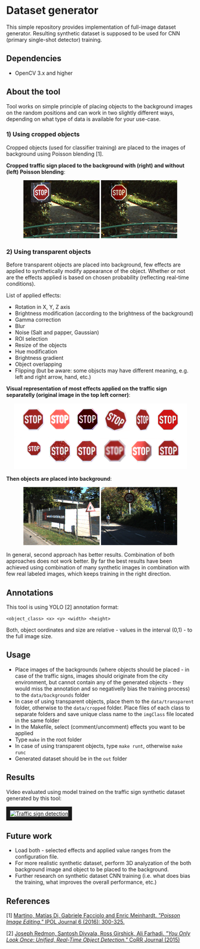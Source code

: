 ﻿# Dataset generator

This simple repository provides implementation of full-image dataset generator. Resulting synthetic dataset is supposed to be used for CNN (primary single-shot detector) training.

## Dependencies

 - OpenCV 3.x and higher

## About the tool

Tool works on simple principle of placing objects to the background images on the random positions and can work in two slightly different ways, depending on what type of data is available for your use-case.

### 1) Using cropped objects
Cropped objects (used for classifier training) are placed to the images of background using Poisson blending [1].

<b>Cropped traffic sign placed to the background with (right) and without (left) Poisson blending</b>:<br>
<p align="center">
  <img src="data/readme_imgs/cropped_1.png" alt="Cropped without poisson blending" width="204" height="155">
  <img src="data/readme_imgs/cropped_2.png" alt="Cropped with poisson blending" width="204" height="155">
</p>

### 2) Using transparent objects

Before transparent objects are placed into background, few effects are applied to synthetically modify appearance of the object. Whether or not are the effects applied is based on chosen probability (reflecting real-time conditions).

List of applied effects:

 - Rotation in X, Y, Z axis
 - Brightness modification (according to the brightness of the background)
 - Gamma correction
 - Blur
 - Noise (Salt and papper, Gaussian)
 - ROI selection
 - Resize of the objects
 - Hue modification
 - Brightness gradient
 - Object overlapping
 - Flipping (but be aware: some objscts may have different meaning, e.g. left and right arrow, hand, etc.)

<b>Visual representation of most effects applied on the traffic sign separatelly (original image in the top left corner)</b>:<br>
<p align="center">
  <img src="data/readme_imgs/effects.png" alt="Effects">
</p>

<b>Then objects are placed into background</b>:<br>
<p align="center">
  <img src="data/readme_imgs/synt_1.png" alt="Transparent" width="204" height="155">
  <img src="data/readme_imgs/synt_2.jpg" alt="Transparent" width="204" height="155">
</p>

In general, second approach has better results. Combination of both approaches does not work better. By far the best results have been achieved using combination of many synthetic images in combination with few real labeled images, which keeps training in the right direction.

## Annotations

This tool is using YOLO [2] annotation format:

```
<object_class> <x> <y> <width> <height>
```

Both, object oordinates and size are relative - values in the interval (0,1) - to the full image size.

## Usage

 - Place images of the backgrounds (where objects should be placed - in case of the traffic signs, images should originate from the city environment, but cannot contain any of the generated objects - they would miss the annotation and so negativelly bias the training process) to the `data/backgrounds` folder
 - In case of using transparent objects, place them to the `data/transparent` folder, otherwise to the `data/cropped` folder. Place files of each class to separate folders and save unique class name to the `imgClass` file located in the same folder
 - In the Makefile, select (comment/uncomment) effects you want to be applied
 - Type `make` in the root folder
 - In case of using transparent objects, type `make runt`, otherwise `make runc`
 - Generated dataset should be in the `out` folder

## Results

Video evaluated using model trained on the traffic sign synthetic dataset generated by this tool:

<a href="http://www.youtube.com/watch?feature=player_embedded&v=J9hYBg76nNQ" target="_blank"><img src="http://img.youtube.com/vi/J9hYBg76nNQ/0.jpg"
alt="Traffic sign detection" width="240" height="180" border="10" /></a>

## Future work

 - Load both - selected effects and applied value ranges from the configuration file.
 - For more realistic synthetic dataset, perform 3D analyzation of the both background image and object to be placed to the background.
 - Further research on synthetic dataset CNN training (i.e. what does bias the training, what improves the overall performance, etc.)

## References

[1] [Martino, Matías Di, Gabriele Facciolo and Enric Meinhardt. <em>"Poisson Image Editing."</em> IPOL Journal 6 (2016): 300-325.](https://dl.acm.org/citation.cfm?id=882269)

[2] [Joseph Redmon, Santosh Divvala, Ross Girshick, Ali Farhadi. <em>"You Only Look Once: Unified, Real-Time Object Detection."</em> CoRR Journal (2015)](https://arxiv.org/abs/1506.02640)
